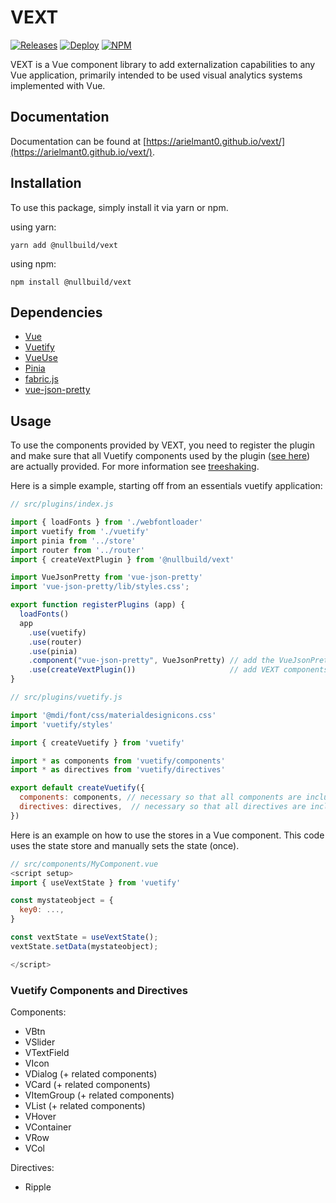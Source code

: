 # VEXT

[![Releases](https://github.com/ArielMant0/vext/actions/workflows/release.yml/badge.svg)](https://github.com/ArielMant0/vext/actions/workflows/release.yml)
[![Deploy](https://github.com/ArielMant0/vext/actions/workflows/deploy.yml/badge.svg)](https://github.com/ArielMant0/vext/actions/workflows/deploy.yml)
[![NPM](https://img.shields.io/npm/v/@nullbuild/vext?color=critical&logo=npm)](https://www.npmjs.com/package/@nullbuild/vext)

VEXT is a Vue component library to add externalization capabilities to any Vue application,
primarily intended to be used visual analytics systems implemented with Vue.

## Documentation

Documentation can be found at [https://arielmant0.github.io/vext/](https://arielmant0.github.io/vext/).

## Installation

To use this package, simply install it via yarn or npm.

using yarn:
```shell
yarn add @nullbuild/vext
```

using npm:
```shell
npm install @nullbuild/vext
```

## Dependencies

- [Vue](https://vuejs.org)
- [Vuetify](https://vuetifyjs.com/en/)
- [VueUse](https://vueuse.org)
- [Pinia](https://pinia.vuejs.org)
- [fabric.js](http://fabricjs.com)
- [vue-json-pretty](https://www.npmjs.com/package/vue-json-pretty)

## Usage

To use the components provided by VEXT, you need to register the plugin and make
sure that all Vuetify components used by the plugin ([see here](#vuetify-components-and-directives))
are actually provided. For more information see [treeshaking](https://vuetifyjs.com/en/features/treeshaking/).

Here is a simple example, starting off from an essentials vuetify application:

```javascript
// src/plugins/index.js

import { loadFonts } from './webfontloader'
import vuetify from './vuetify'
import pinia from '../store'
import router from '../router'
import { createVextPlugin } from '@nullbuild/vext'

import VueJsonPretty from 'vue-json-pretty'
import 'vue-json-pretty/lib/styles.css';

export function registerPlugins (app) {
  loadFonts()
  app
    .use(vuetify)
    .use(router)
    .use(pinia)
    .component("vue-json-pretty", VueJsonPretty) // add the VueJsonPretty component
    .use(createVextPlugin())                     // add VEXT components
}

```

```javascript
// src/plugins/vuetify.js

import '@mdi/font/css/materialdesignicons.css'
import 'vuetify/styles'

import { createVuetify } from 'vuetify'

import * as components from 'vuetify/components'
import * as directives from 'vuetify/directives'

export default createVuetify({
  components: components, // necessary so that all components are included
  directives: directives,  // necessary so that all directives are included
})

```

Here is an example on how to use the stores in a Vue component.
This code uses the state store and manually sets the state (once).

```javascript
// src/components/MyComponent.vue
<script setup>
import { useVextState } from 'vuetify'

const mystateobject = {
  key0: ...,
}

const vextState = useVextState();
vextState.setData(mystateobject);

</script>
```

### Vuetify Components and Directives

Components:
- VBtn
- VSlider
- VTextField
- VIcon
- VDialog (+ related components)
- VCard (+ related components)
- VItemGroup (+ related components)
- VList (+ related components)
- VHover
- VContainer
- VRow
- VCol

Directives:
- Ripple